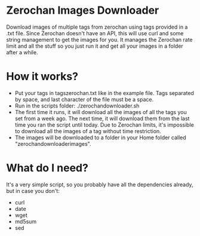 # Zerochan Images Downloader
Download images of multiple tags from zerochan using tags provided in a .txt file.
Since Zerochan doesn't have an API, this will use curl and some string management to get the images for you.
It manages the Zerochan rate limit and all the stuff so you just run it and get all your images in a folder after a while.

# How it works?

- Put your tags in tagszerochan.txt like in the example file. Tags separated by space, and last character of the file must be a space.
- Run in the scripts folder: ./zerochandownloader.sh
- The first time it runs, it will download all the images of all the tags you set from a week ago. The next time, it will download them from the last time you ran the script until today. Due to Zerochan limits, it's impossible to download all the images of a tag without time restriction.
- The images will be downloaded to a folder in your Home folder called "zerochandownloaderimages".

# What do I need?
It's a very simple script, so you probably have all the dependencies already, but in case you don't:

- curl
- date
- wget
- md5sum
- sed
